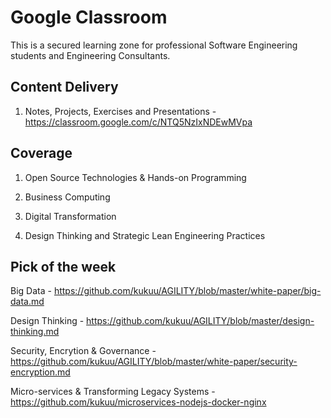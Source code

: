 # Google Classroom

This is a secured learning zone  for professional Software Engineering students and Engineering Consultants.

## Content Delivery

1. Notes, Projects, Exercises and Presentations  - https://classroom.google.com/c/NTQ5NzIxNDEwMVpa 

## Coverage 

1. Open Source Technologies & Hands-on Programming 

2. Business Computing

3. Digital Transformation

4. Design Thinking and Strategic Lean Engineering Practices

## Pick of the week

Big Data - https://github.com/kukuu/AGILITY/blob/master/white-paper/big-data.md

Design Thinking - https://github.com/kukuu/AGILITY/blob/master/design-thinking.md 

Security, Encrytion & Governance - https://github.com/kukuu/AGILITY/blob/master/white-paper/security-encryption.md

Micro-services & Transforming Legacy Systems - https://github.com/kukuu/microservices-nodejs-docker-nginx
